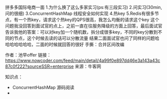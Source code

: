 拼多多国际电商一面
  1.为什么换了这么多家实习(ps:有三段实习)
  2.问实习(30min,问的很细)
  3.ConcurrentHashMap 线程安全如何实现
  4.热key
  5.Redis有很多节点，有一个热key，请求这个热key的QPS很高，我怎么均衡的请求这个key
  这个问题我没回答到面试官的点上，之前一直在往服务降级的方面上回答，最后面试官告诉我他的答案：可以对key加一个随机数，拆分成很多key，不同的key分散到不同的节点，这个时候去读的话可以分散流量
  结果二面面试官也问了同样的问题哈哈哈哈哈哈哈，二面的时候就回答的很好
  手撕：合并区间改编

作者：池早offer
链接：https://www.nowcoder.com/feed/main/detail/4a99f0e897dd46e3a143a43c87c0f222?sourceSSR=enterprise
来源：牛客网

知识点：
+ ConcurrentHashMap 源码阅读
+ 
